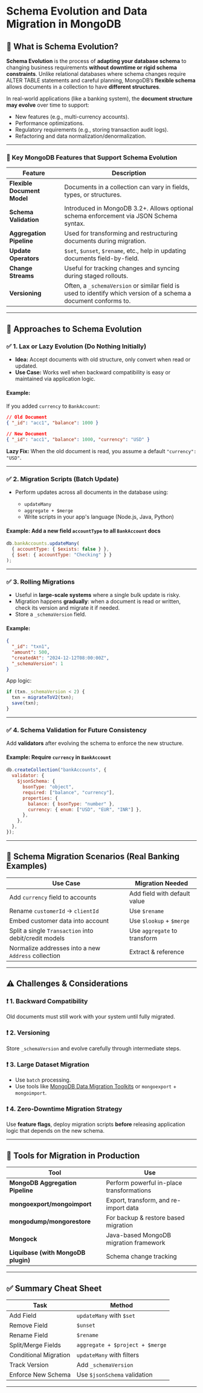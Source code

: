# Schema Evolution and Data Migration in MongoDB

## 🔷 What is Schema Evolution?

**Schema Evolution** is the process of **adapting your database schema** to changing business requirements **without downtime or rigid schema constraints**. Unlike relational databases where schema changes require ALTER TABLE statements and careful planning, MongoDB’s **flexible schema** allows documents in a collection to have **different structures**.

In real-world applications (like a banking system), the **document structure may evolve** over time to support:

- New features (e.g., multi-currency accounts).
- Performance optimizations.
- Regulatory requirements (e.g., storing transaction audit logs).
- Refactoring and data normalization/denormalization.

---

### 🔷 Key MongoDB Features that Support Schema Evolution

| Feature                     | Description                                                                                                      |
| --------------------------- | ---------------------------------------------------------------------------------------------------------------- |
| **Flexible Document Model** | Documents in a collection can vary in fields, types, or structures.                                              |
| **Schema Validation**       | Introduced in MongoDB 3.2+. Allows optional schema enforcement via JSON Schema syntax.                           |
| **Aggregation Pipeline**    | Used for transforming and restructuring documents during migration.                                              |
| **Update Operators**        | `$set`, `$unset`, `$rename`, etc., help in updating documents field-by-field.                                    |
| **Change Streams**          | Useful for tracking changes and syncing during staged rollouts.                                                  |
| **Versioning**              | Often, a `_schemaVersion` or similar field is used to identify which version of a schema a document conforms to. |

---

## 🧱 Approaches to Schema Evolution

### ✅ 1. **Lax or Lazy Evolution (Do Nothing Initially)**

- **Idea:** Accept documents with old structure, only convert when read or updated.
- **Use Case:** Works well when backward compatibility is easy or maintained via application logic.

#### Example:

If you added `currency` to `BankAccount`:

```json
// Old Document
{ "_id": "acc1", "balance": 1000 }

// New Document
{ "_id": "acc1", "balance": 1000, "currency": "USD" }
```

**Lazy Fix:** When the old document is read, you assume a default `"currency": "USD"`.

---

### ✅ 2. **Migration Scripts (Batch Update)**

- Perform updates across all documents in the database using:

  - `updateMany`
  - `aggregate + $merge`
  - Write scripts in your app's language (Node.js, Java, Python)

#### Example: Add a new field `accountType` to all `BankAccount` docs

```js
db.bankAccounts.updateMany(
  { accountType: { $exists: false } },
  { $set: { accountType: "Checking" } }
);
```

---

### ✅ 3. **Rolling Migrations**

- Useful in **large-scale systems** where a single bulk update is risky.
- Migration happens **gradually**: when a document is read or written, check its version and migrate it if needed.
- Store a `_schemaVersion` field.

#### Example:

```json
{
  "_id": "txn1",
  "amount": 500,
  "createdAt": "2024-12-12T08:00:00Z",
  "_schemaVersion": 1
}
```

App logic:

```ts
if (txn._schemaVersion < 2) {
  txn = migrateToV2(txn);
  save(txn);
}
```

---

### ✅ 4. **Schema Validation for Future Consistency**

Add **validators** after evolving the schema to enforce the new structure.

#### Example: Require `currency` in `BankAccount`

```js
db.createCollection("bankAccounts", {
  validator: {
    $jsonSchema: {
      bsonType: "object",
      required: ["balance", "currency"],
      properties: {
        balance: { bsonType: "number" },
        currency: { enum: ["USD", "EUR", "INR"] },
      },
    },
  },
});
```

---

## 🔁 Schema Migration Scenarios (Real Banking Examples)

| Use Case                                              | Migration Needed             |
| ----------------------------------------------------- | ---------------------------- |
| Add `currency` field to accounts                      | Add field with default value |
| Rename `customerId` → `clientId`                      | Use `$rename`                |
| Embed customer data into account                      | Use `$lookup` + `$merge`     |
| Split a single `Transaction` into debit/credit models | Use `aggregate` to transform |
| Normalize addresses into a new `Address` collection   | Extract & reference          |

---

## ⚠️ Challenges & Considerations

### ❗ 1. **Backward Compatibility**

Old documents must still work with your system until fully migrated.

### ❗ 2. **Versioning**

Store `_schemaVersion` and evolve carefully through intermediate steps.

### ❗ 3. **Large Dataset Migration**

- Use `batch` processing.
- Use tools like [MongoDB Data Migration Toolkits](https://www.mongodb.com/docs/database-tools/) or `mongoexport` + `mongoimport`.

### ❗ 4. **Zero-Downtime Migration Strategy**

Use **feature flags**, deploy migration scripts **before** releasing application logic that depends on the new schema.

---

## 🧰 Tools for Migration in Production

| Tool                                | Use                                       |
| ----------------------------------- | ----------------------------------------- |
| **MongoDB Aggregation Pipeline**    | Perform powerful in-place transformations |
| **mongoexport/mongoimport**         | Export, transform, and re-import data     |
| **mongodump/mongorestore**          | For backup & restore based migration      |
| **Mongock**                         | Java-based MongoDB migration framework    |
| **Liquibase (with MongoDB plugin)** | Schema change tracking                    |

---

## ✅ Summary Cheat Sheet

| Task                  | Method                          |
| --------------------- | ------------------------------- |
| Add Field             | `updateMany` with `$set`        |
| Remove Field          | `$unset`                        |
| Rename Field          | `$rename`                       |
| Split/Merge Fields    | `aggregate + $project + $merge` |
| Conditional Migration | `updateMany` with filters       |
| Track Version         | Add `_schemaVersion`            |
| Enforce New Schema    | Use `$jsonSchema` validation    |

---
